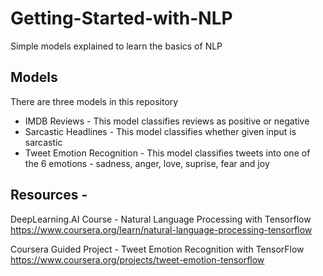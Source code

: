 # Getting-Started-with-NLP

Simple models explained to learn the basics of NLP  

## Models
There are three models in this repository
- IMDB Reviews - This model classifies reviews as positive or negative  
- Sarcastic Headlines - This model classifies whether given input is sarcastic
- Tweet Emotion Recognition - This model classifies tweets into one of the 6 emotions - sadness, anger, love, suprise, fear and joy

## Resources -  
DeepLearning.AI Course - Natural Language Processing with Tensorflow  
https://www.coursera.org/learn/natural-language-processing-tensorflow  

Coursera Guided Project - Tweet Emotion Recognition with TensorFlow  
https://www.coursera.org/projects/tweet-emotion-tensorflow

